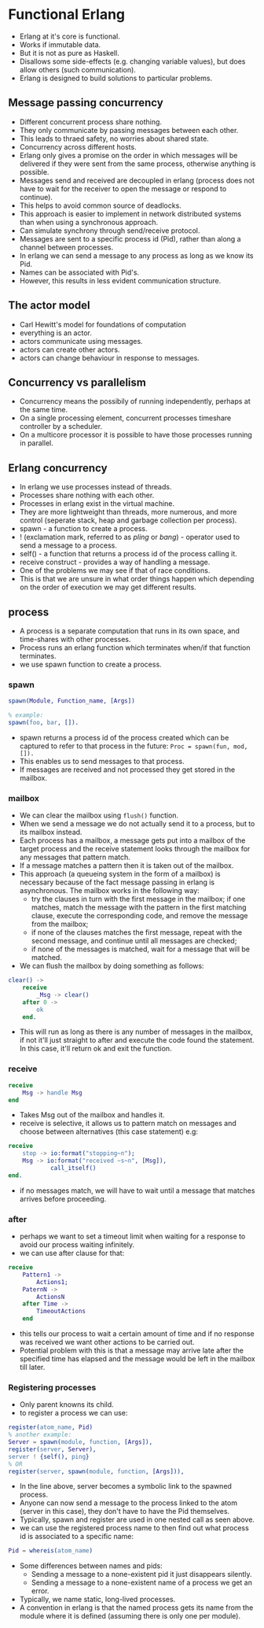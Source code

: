 # Functional Erlang
- Erlang at it's core is functional.
- Works if immutable data.
- But it is not as pure as Haskell.
- Disallows some side-effects (e.g. changing variable values), but does allow others (such communication).
- Erlang is designed to build solutions to particular problems.

## Message passing concurrency
- Different concurrent process share nothing.
- They only communicate by passing messages between each other.
- This leads to thraed safety, no worries about shared state.
- Concurrency across different hosts.
- Erlang only gives a promise on the order in which messages will be delivered if they were sent from the same process, otherwise anything is possible.
- Messages send and received are decoupled in erlang (process does not have to wait for the receiver to open the message or respond to continue).
- This helps to avoid common source of deadlocks.
- This approach is easier to implement in network distributed systems than when using a synchronous approach.
- Can simulate synchrony through send/receive protocol.
- Messages are sent to a specific process id (Pid), rather than along a channel between processes.
- In erlang we can send a message to any process as long as we know its Pid.
- Names can be associated with Pid's.
- However, this results in less evident communication structure.

## The actor model
- Carl Hewitt's model for foundations of computation
- everything is an actor.
- actors communicate using messages.
- actors can create other actors.
- actors can change behaviour in response to messages.

## Concurrency vs parallelism
- Concurrency means the possibily of running independently, perhaps at the same time.
- On a single processing element, concurrent processes timeshare controller by a scheduler.
- On a multicore processor it is possible to have those processes running in parallel.

## Erlang concurrency
- In erlang we use processes instead of threads.
- Processes share nothing with each other.
- Processes in erlang exist in the virtual machine.
- They are more lightweight than threads, more numerous, and more control (seperate stack, heap and garbage collection per process).
- spawn - a function to create a process.
- ! (exclamation mark, referred to as _pling_ or _bang_) - operator used to send a message to a process.
- self() - a function that returns a process id of the process calling it.
- receive construct - provides a way of handling a message.
- One of the problems we may see if that of race conditions.
- This is that we are unsure in what order things happen which depending on the order of execution we may get different results.

## process
- A process is a separate computation that runs in its own space, and time-shares with other processes.
- Process runs an erlang function which terminates when/if that function terminates.
- we use spawn function to create a process.

### spawn
```erlang
spawn(Module, Function_name, [Args])

% example:
spawn(foo, bar, []).
```
- spawn returns a process id of the process created which can be captured to refer to that process in the future:
`Proc = spawn(fun, mod, []).`
- This enables us to send messages to that process.
- If messages are received and not processed they get stored in the mailbox.

### mailbox
- We can clear the mailbox using `flush()` function.
- When we send a message we do not actually send it to a process, but to its mailbox instead.
- Each process has a mailbox, a message gets put into a mailbox of the target process and the receive statement looks through the mailbox for any messages that pattern match.
- If a message matches a pattern then it is taken out of the mailbox.
- This approach (a queueing system in the form of a mailbox) is necessary because of the fact message passing in erlang is asynchronous.
The mailbox works in the following way:
    - try the clauses in turn with the first message in the mailbox; if one matches, match the message with the pattern in the first matching clause, execute the corresponding code, and remove the message from the mailbox;
    - if none of the clauses matches the first message, repeat with the second message, and continue until all messages are checked;
    - if none of the messages is matched, wait for a message that will be matched.
- We can flush the mailbox by doing something as follows:
```erlang
clear() ->
    receive
        _Msg -> clear()
    after 0 ->
        ok
    end.
```
- This will run as long as there is any number of messages in the mailbox, if not it'll just straight to after and execute the code found the statement. In this case, it'll return ok and exit the function.

### receive
```erlang
receive
    Msg -> handle Msg
end
```
- Takes Msg out of the mailbox and handles it.
- receive is selective, it allows us to pattern match on messages and choose between alternatives (this case statement) e.g:
```erlang
receive
    stop -> io:format("stopping~n");
    Msg -> io:format("received ~s~n", [Msg]),
            call_itself()
end.
```
- if no messages match, we will have to wait until a message that matches arrives before proceeding.


### after
- perhaps we want to set a timeout limit when waiting for a response to avoid our process waiting infinitely.
- we can use after clause for that:
```erlang
receive
    Pattern1 ->
        Actions1;
    PaternN ->
        ActionsN
    after Time ->
        TimeoutActions
    end
```
- this tells our process to wait a certain amount of time and if no response was received we want other actions to be carried out.
- Potential problem with this is that a message may arrive late after the specified time has elapsed and the message would be left in the mailbox till later.

### Registering processes
- Only parent knowns its child.
- to register a process we can use:
```erlang
register(atom_name, Pid)
% another example:
Server = spawn(module, function, [Args]),
register(server, Server),
server ! {self(), ping}
% OR
register(server, spawn(module, function, [Args])),
```
- In the line above, server becomes a symbolic link to the spawned process.
- Anyone can now send a message to the process linked to the atom (server in this case), they don't have to have the Pid themselves.
- Typically, spawn and register are used in one nested call as seen above.
- we can use the registered process name to then find out what process id is associated to a specific name:
```erlang
Pid = whereis(atom_name)
```
- Some differences between names and pids:
    - Sending a message to a none-existent pid it just disappears silently.
    - Sending a message to a none-existent name of a process we get an error.
- Typically, we name static, long-lived processes.
- A convention in erlang is that the named process gets its name from the module where it is defined (assuming there is only one per module).


